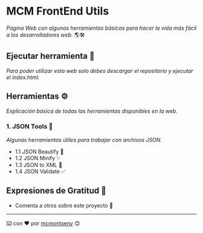 # MCM FrontEnd Utils

_Página Web con algunas herramientas básicas para hacer la vida más fácil a los desarrolladores web._ 🌎🛠️

## Ejecutar herramienta 🚀

_Para poder utilizar esta web solo debes descargar el repositorio y ejecutar el index.html._

## Herramientas ⚙️

_Explicación básica de todas las herramientas disponibles en la web._

### 1. JSON Tools 🔩

_Algunas herramientas útiles para trabajar con archivos JSON._

* 1.1 JSON Beautify 💖
* 1.2 JSON Minify ✨
* 1.3 JSON to XML 🔮
* 1.4 JSON Validate ✅

## Expresiones de Gratitud 🎁

* Comenta a otros sobre este proyecto 📢
---
⌨️ con ❤️ por [mcmontseny](https://github.com/mcmontseny) 😊

